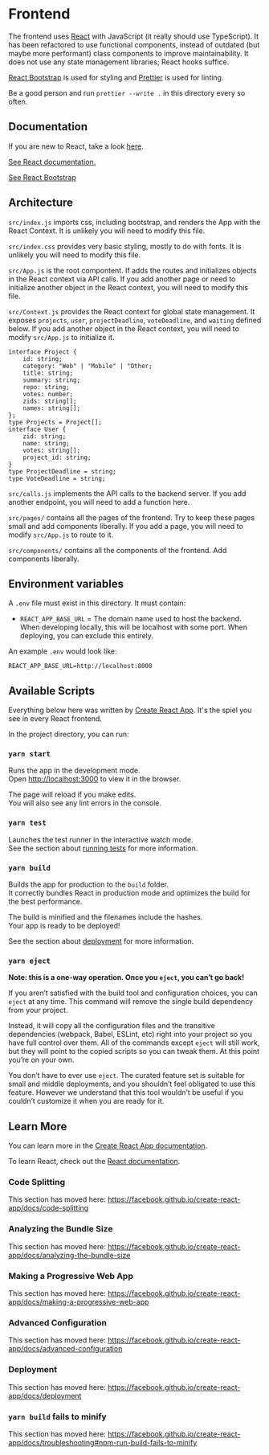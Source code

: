 # Frontend

The frontend uses [React](https://reactjs.org/) with JavaScript (it really should use TypeScript). It has been refactored to use functional components, instead of outdated (but maybe more performant) class components to improve maintainability. It does not use any state management libraries; React hooks suffice.

[React Bootstrap](https://react-bootstrap.github.io/) is used for styling and [Prettier](https://prettier.io/) is used for linting.

Be a good person and run `prettier --write .` in this directory every so often.

## Documentation

If you are new to React, take a look [here](https://reactjs.org/tutorial/tutorial.html).

[See React documentation.](https://reactjs.org/docs/getting-started.html)

[See React Bootstrap](https://react-bootstrap.github.io/components/alerts)

## Architecture

`src/index.js` imports css, including bootstrap, and renders the App with the React Context. It is unlikely you will need to modify this file.

`src/index.css` provides very basic styling, mostly to do with fonts. It is unlikely you will need to modify this file.

`src/App.js` is the root compontent. If adds the routes and initializes objects in the React context via API calls. If you add another page or need to initialize another object in the React context, you will need to modify this file.

`src/Context.js` provides the React context for global state management. It exposes `projects`, `user`, `projectDeadline`, `voteDeadline`, and `waiting` defined below. If you add another object in the React context, you will need to modify `src/App.js` to initialize it.

```
interface Project {
    id: string;
    category: "Web" | "Mobile" | "Other;
    title: string;
    summary: string;
    repo: string;
    votes: number;
    zids: string[];
    names: string[];
};
type Projects = Project[];
interface User {
    zid: string;
    name: string;
    votes: string[];
    project_id: string;
}
type ProjectDeadline = string;
type VoteDeadline = string;
```

`src/calls.js` implements the API calls to the backend server. If you add another endpoint, you will need to add a function here.

`src/pages/` contains all the pages of the frontend. Try to keep these pages small and add components liberally. If you add a page, you will need to modify `src/App.js` to route to it.

`src/components/` contains all the components of the frontend. Add components liberally.

## Environment variables

A `.env` file must exist in this directory. It must contain:

- `REACT_APP_BASE_URL` = The domain name used to host the backend. When developing locally, this will be localhost with some port. When deploying, you can exclude this entirely.

An example `.env` would look like:

```
REACT_APP_BASE_URL=http://localhost:8000
```

## Available Scripts

Everything below here was written by [Create React App](https://github.com/facebook/create-react-app). It's the spiel you see in every React frontend.

In the project directory, you can run:

### `yarn start`

Runs the app in the development mode.<br />
Open [http://localhost:3000](http://localhost:3000) to view it in the browser.

The page will reload if you make edits.<br />
You will also see any lint errors in the console.

### `yarn test`

Launches the test runner in the interactive watch mode.<br />
See the section about [running tests](https://facebook.github.io/create-react-app/docs/running-tests) for more information.

### `yarn build`

Builds the app for production to the `build` folder.<br />
It correctly bundles React in production mode and optimizes the build for the best performance.

The build is minified and the filenames include the hashes.<br />
Your app is ready to be deployed!

See the section about [deployment](https://facebook.github.io/create-react-app/docs/deployment) for more information.

### `yarn eject`

**Note: this is a one-way operation. Once you `eject`, you can’t go back!**

If you aren’t satisfied with the build tool and configuration choices, you can `eject` at any time. This command will remove the single build dependency from your project.

Instead, it will copy all the configuration files and the transitive dependencies (webpack, Babel, ESLint, etc) right into your project so you have full control over them. All of the commands except `eject` will still work, but they will point to the copied scripts so you can tweak them. At this point you’re on your own.

You don’t have to ever use `eject`. The curated feature set is suitable for small and middle deployments, and you shouldn’t feel obligated to use this feature. However we understand that this tool wouldn’t be useful if you couldn’t customize it when you are ready for it.

## Learn More

You can learn more in the [Create React App documentation](https://facebook.github.io/create-react-app/docs/getting-started).

To learn React, check out the [React documentation](https://reactjs.org/).

### Code Splitting

This section has moved here: https://facebook.github.io/create-react-app/docs/code-splitting

### Analyzing the Bundle Size

This section has moved here: https://facebook.github.io/create-react-app/docs/analyzing-the-bundle-size

### Making a Progressive Web App

This section has moved here: https://facebook.github.io/create-react-app/docs/making-a-progressive-web-app

### Advanced Configuration

This section has moved here: https://facebook.github.io/create-react-app/docs/advanced-configuration

### Deployment

This section has moved here: https://facebook.github.io/create-react-app/docs/deployment

### `yarn build` fails to minify

This section has moved here: https://facebook.github.io/create-react-app/docs/troubleshooting#npm-run-build-fails-to-minify
